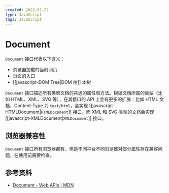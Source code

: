 ```yaml
---
created: 2022-01-22
type: JavaScript
tags: JavaScript
---
```


# Document

`Document` 接口代表以下含义：

- 浏览器加载的当前网页
- 页面的入口
- [[javascript-DOM Tree|DOM 树]] 本树

`Document` 接口描述所有类型文档的共通的属性和方法。根据文档所属的类型（比如 HTML、XML、SVG 等），在其接口的 API 上会有更多的扩展：比如 HTML 文档，Content-Type 为 `text/html`，会实现 [[javascript-HTMLDocument|`HTMLDocument`]] 接口，而 XML 和 SVG 类型的文档会实现 [[javascript-XMLDocument|`XMLDocument`]] 接口。

## 浏览器兼容性

`Document` 接口所有浏览器都有，但是不同平台不同浏览器对部分属性存在兼容问题，在使用前需要检查。

## 参考资料

- [Document - Web APIs | MDN](https://developer.mozilla.org/en-US/docs/Web/API/Document)
